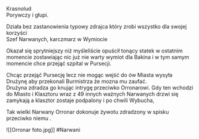 Krasnolud  
Porywczy i głupi.

Działa bez zastanowienia typowy zdrajca który zrobi wszystko dla swojej korzyści  
Szef Narwanych, karczmarz w Wymiocie

Okazał się sprytniejszy niż myśleliście opuścił tonący statek w ostatnim momencie zostawiając nic już nie warty wymiot dla Bakina i w tym samym momencie chce przejąć szpital w Pursecji.

Chcąc przejąć Pursecję lecz nie mogąc wejść do ów Miasta wysyła Drużynę aby przekonali Burmistrza że mozna mu zaufać.  
Drużyna zdradza go knując intrygę przeciwko Orronarowi. Gdy ten wchodzi do Miasto i Klasztoru wraz z 49 innych ważnych Narwanych drzwi się zamykają a klasztor zostaje podpalony i po chwili Wybucha,

Tak wielki Narwany Orronar dokonuje żywotu zdradzony w spisku przeciwko niemu .

![[Orronar foto.jpg]]
#Narwani 